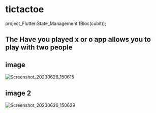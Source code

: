 # tictactoe

project_Flutter:State_Management (Bloc(cubit));

## The Have you played x or o app allows you to play with two people


## image 


![Screenshot_20230626_150615](https://github.com/IbrahimKhaled77/tic_tac_toe/assets/116188398/2e5c8147-5c4b-4b7a-a66a-ef9ee3872129)



## image 2

![Screenshot_20230626_150629](https://github.com/IbrahimKhaled77/tic_tac_toe/assets/116188398/71801c3b-524f-4c97-9829-92b0bbdb9061)
